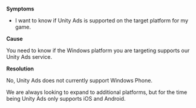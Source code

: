 

**Symptoms**


- I want to know if Unity Ads is supported on the target platform for my game.



**Cause**



You need to know if the Windows platform you are targeting supports our Unity Ads service.



**Resolution**



No, Unity Ads does not currently support Windows Phone.



We are always looking to expand to additional platforms, but for the time being Unity Ads only supports iOS and Android.





